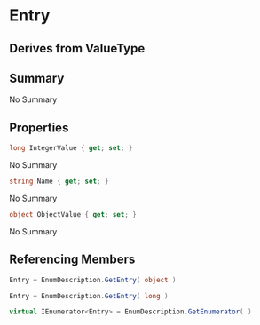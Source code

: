 # Entry

## Derives from ValueType

## Summary

No Summary
## Properties

```c#
long IntegerValue { get; set; } 
```
No Summary
```c#
string Name { get; set; } 
```
No Summary
```c#
object ObjectValue { get; set; } 
```
No Summary
## Referencing Members

```c#
Entry = EnumDescription.GetEntry( object ) 
```
```c#
Entry = EnumDescription.GetEntry( long ) 
```
```c#
virtual IEnumerator<Entry> = EnumDescription.GetEnumerator( ) 
```

